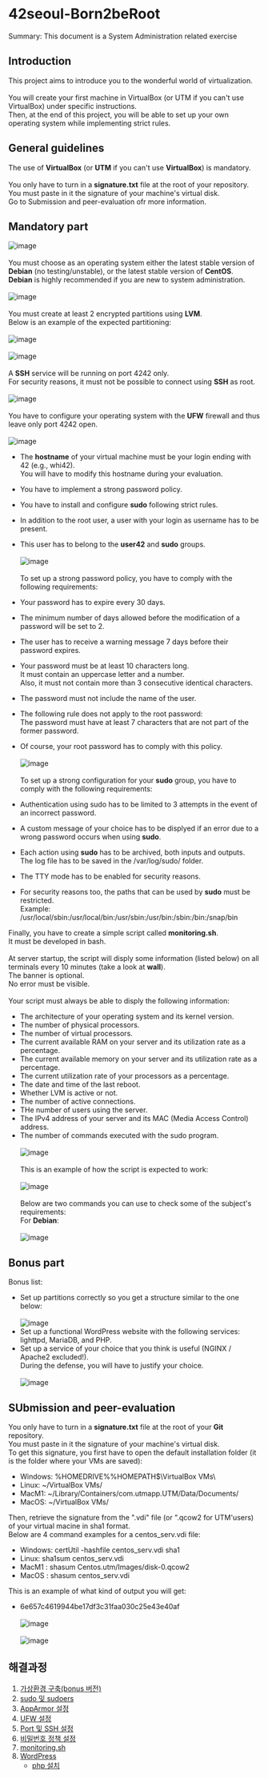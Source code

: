 # 42seoul-Born2beRoot
Summary: This document is a System Administration related exercise

## Introduction
This project aims to introduce you to the wonderful world of virtualization.\
\
You will create your first machine in VirtualBox (or UTM if you can't use VirtualBox)
under specific instructions.\
Then, at the end of this project, you will be able to set up
your own operating system while implementing strict rules.

## General guidelines
The use of <b>VirtualBox</b> (or <b>UTM</b> if you can't use <b>VirtualBox</b>) is mandatory.\
\
You only have to turn in a <b>signature.txt</b> file at the root of your repository.\
You must paste in it the signature of your machine's virtual disk.\
Go to Submission and peer-evaluation ofr more information.

## Mandatory part
![image](https://user-images.githubusercontent.com/74703501/145704037-c795db02-e153-449c-a3db-e93f1d73ccf2.png)\
\
You must choose as an operating system either the latest stable version of <b>Debian</b> (no testing/unstable), or the latest stable version of <b>CentOS</b>.\
<b>Debian</b> is highly recommended if you are new to system administration.\
\
![image](https://user-images.githubusercontent.com/74703501/145704170-56b59b0b-aeec-4470-932e-ca9271d86d4e.png)\
\
You must create at least 2 encrypted partitions using <b>LVM</b>.\
Below is an example of the expected partitioning:\
\
![image](https://user-images.githubusercontent.com/74703501/145705899-1bc606f8-6c1b-4df6-8780-99eb676e2108.png)\
\
![image](https://user-images.githubusercontent.com/74703501/145704312-aaaf094d-825c-40aa-bda0-d9081c81961f.png)\
\
A <b>SSH</b> service will be running on port 4242 only.\
For security reasons, it must not be possible to connect using <b>SSH</b> as root.\
\
![image](https://user-images.githubusercontent.com/74703501/145704368-17f895cd-d898-48ae-896c-e2f48b635236.png)\
\
You have to configure your operating system with the <b>UFW</b> firewall and thus leave only port 4242 open.\
\
![image](https://user-images.githubusercontent.com/74703501/145704419-bc84fccc-5efc-48c1-aeab-c18d86bbbf76.png)

- The <b>hostname</b> of your virtual machine must be your login ending with 42 (e.g., whi42). \
You will have to modify this hostname during your evaluation.
- You have to implement a strong password policy.
- You have to install and configure <b>sudo</b> following strict rules.
- In addition to the root user, a user with your login as username has to be present.
- This user has to belong to the <b>user42</b> and <b>sudo</b> groups.\
\
![image](https://user-images.githubusercontent.com/74703501/145704565-cd4bbcfb-7663-4207-80c9-4616efe0010f.png)\
\
To set up a strong password policy, you have to comply with the following requirements:

- Your password has to expire every 30 days.
- The minimum number of days allowed before the modification of a password will be set to 2.
- The user has to receive a warning message 7 days before their password expires.
- Your password must be at least 10 characters long.\
It must contain an uppercase letter and a number.\
Also, it must not contain more than 3 consecutive identical characters.
- The password must not include the name of the user.
- The following rule does not apply to the root password:\
The password must have at least 7 characters that are not part of the former password.
- Of course, your root password has to comply with this policy.\
\
![image](https://user-images.githubusercontent.com/74703501/145704745-ebbd0417-8d57-4f62-ad97-af0ec6df0ea1.png)\
\
To set up a strong configuration for your <b>sudo</b> group, you have to comply with the following requirements:
- Authentication using sudo has to be limited to 3 attempts in the event of an incorrect password.
- A custom message of your choice has to be displyed if an error due to a wrong password occurs when using <b>sudo</b>.
- Each action using <b>sudo</b> has to be archived, both inputs and outputs.\
The log file has to be saved in the /var/log/sudo/ folder.
- The TTY mode has to be enabled for security reasons.
- For security reasons too, the paths that can be used by <b>sudo</b> must be restricted.\
Example:\
/usr/local/sbin:/usr/local/bin:/usr/sbin:/usr/bin:/sbin:/bin:/snap/bin

Finally, you have to create a simple script called <b>monitoring.sh</b>.\
It must be developed in bash.\
\
At server startup, the script will disply some information (listed below) on all terminals every 10 minutes (take a look at <b>wall</b>).\
The banner is optional.\
No error must be visible.\
\
Your script must always be able to disply the following information:
- The architecture of your operating system and its kernel version.
- The number of physical processors.
- The number of virtual processors.
- The current available RAM on your server and its utilization rate as a percentage.
- The current available memory on your server and its utilization rate as a percentage.
- The current utilization rate of your processors as a percentage.
- The date and time of the last reboot.
- Whether LVM is active or not.
- The number of active connections.
- THe number of users using the server.
- The IPv4 address of your server and its MAC (Media Access Control) address.
- The number of commands executed with the sudo program.\
\
![image](https://user-images.githubusercontent.com/74703501/145705368-e38e1455-112b-46c2-b8eb-1dca589a979f.png)\
\
This is an example of how the script is expected to work:\
\
![image](https://user-images.githubusercontent.com/74703501/145705397-43f59175-7e26-4d11-b332-8032599e7337.png)\
\
Below are two commands you can use to check some of the subject's requirements:\
For <b>Debian</b>:\
\
![image](https://user-images.githubusercontent.com/74703501/145705444-78de50f3-be47-4c34-977d-a067a17b0197.png)
## Bonus part
Bonus list:
- Set up partitions correctly so you get a structure similar to the one below:\
\
![image](https://user-images.githubusercontent.com/74703501/145705468-421b623b-0786-4b2e-a4aa-2cb1b44b18ed.png)
- Set up a functional WordPress website with the following services: lighttpd, MariaDB, and PHP.
- Set up a service of your choice that you think is useful (NGINX / Apache2 excluded!).\
During the defense, you will have to justify your choice.\
\
![image](https://user-images.githubusercontent.com/74703501/145705521-c332fcc2-f313-409c-bd92-6ddffb8dd833.png)

## SUbmission and peer-evaluation
You only have to turn in a <b>signature.txt</b> file at the root of your <b>Git</b> repository.\
You must paste in it the signature of your machine's virtual disk.\
To get this signature, you first have to open the default installation folder (it is the folder where your VMs are saved):
- Windows: %HOMEDRIVE%%HOMEPATH$\\VirtualBox VMs\\
- Linux: ~/VirtualBox VMs/
- MacM1: ~/Library/Containers/com.utmapp.UTM/Data/Documents/
- MacOS: ~/VirtualBox VMs/

Then, retrieve the signature from the ".vdi" file (or ".qcow2 for UTM'users) of your virtual macine in sha1 format.\
Below are 4 command examples for a centos_serv.vdi file:

- Windows: certUtil -hashfile centos_serv.vdi sha1
- Linux: sha1sum centos_serv.vdi
- MacM1 : shasum Centos.utm/Images/disk-0.qcow2
- MacOS : shasum centos_serv.vdi

This is an example of what kind of output you will get:
- 6e657c4619944be17df3c31faa030c25e43e40af\
\
![image](https://user-images.githubusercontent.com/74703501/145705841-983b1be7-7b12-4edc-9fd1-525043dbfdab.png)\
\
![image](https://user-images.githubusercontent.com/74703501/145705853-daeb105b-6bd9-4437-ae13-b8cc3e56b3ba.png)

## 해결과정
1. [가상환경 구축(bonus 버전)](https://velog.io/@appti/born2beroot-Virtualbox-Debian-%EC%84%A4%EC%B9%98)
2. [sudo 및 sudoers](https://parkseunghan.notion.site/sudo-790c926b0f5644738318549e9f176a70)
3. [AppArmor 설정](https://parkseunghan.notion.site/Vim-Apparmor-22792a48e9d2490680a7ddcb25a79ded)
4. [UFW 설정](https://parkseunghan.notion.site/UFW-58c8e4a34bb64a75b453ee9fefedd3be)
5. [Port 및 SSH 설정](https://parkseunghan.notion.site/SSH-SSH-bc716b8f40604d45a013ad4f169984c2)
6. [비밀번호 정책 설정](https://parkseunghan.notion.site/91f7d40e6a10470d97917677b214bab8)
7. [monitoring.sh](https://infinitt.tistory.com/390)
8. [WordPress](https://nostressdev.tistory.com/11)
    - [php 설치](https://ksbgenius.github.io/wordpress/2020/08/15/wordpress-installation-part2-php-fpm-install-and-configure.html)
